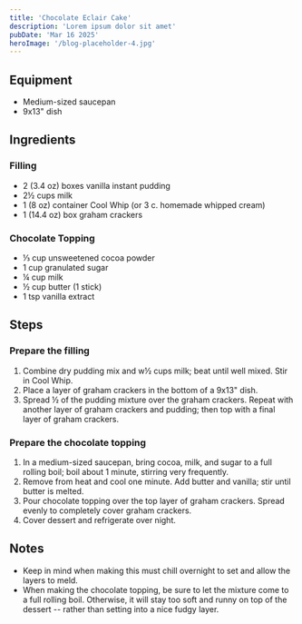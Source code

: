 ```yaml
---
title: 'Chocolate Eclair Cake'
description: 'Lorem ipsum dolor sit amet'
pubDate: 'Mar 16 2025'
heroImage: '/blog-placeholder-4.jpg'
---
```


## Equipment

- Medium-sized saucepan
- 9x13" dish

## Ingredients

### Filling

- 2 (3.4 oz) boxes vanilla instant pudding
- 2½ cups milk
- 1 (8 oz) container Cool Whip (or 3 c. homemade whipped cream)
- 1 (14.4 oz) box graham crackers

### Chocolate Topping

- ⅓ cup unsweetened cocoa powder
- 1 cup granulated sugar
- ¼ cup milk
- ½ cup butter (1 stick)
- 1 tsp vanilla extract

## Steps

### Prepare the filling

1. Combine dry pudding mix and w½ cups milk; beat until well mixed. Stir in Cool Whip.
2. Place a layer of graham crackers in the bottom of a 9x13" dish.
3. Spread ½ of the pudding mixture over the graham crackers. Repeat with another layer of graham crackers and pudding; then top with a final layer of graham crackers.

### Prepare the chocolate topping

1. In a medium-sized saucepan, bring cocoa, milk, and sugar to a full rolling boil; boil about 1 minute, stirring very frequently.
2. Remove from heat and cool one minute. Add butter and vanilla; stir until butter is melted.
3. Pour chocolate topping over the top layer of graham crackers. Spread evenly to completely cover graham crackers.
4. Cover dessert and refrigerate over night.

## Notes

- Keep in mind when making this must chill overnight to set and allow the layers to meld.
- When making the chocolate topping, be sure to let the mixture come to a full rolling boil. Otherwise, it will stay too soft and runny on top of the dessert -- rather than setting into a nice fudgy layer.
